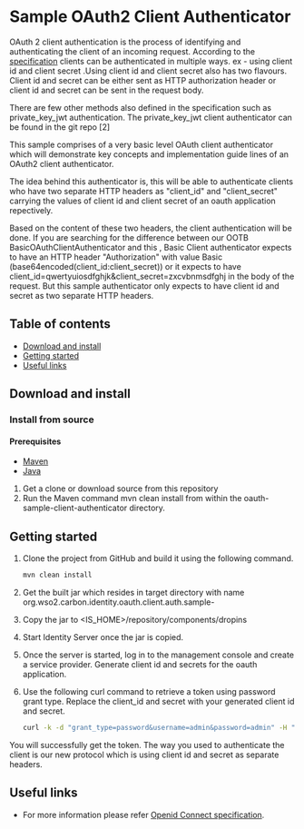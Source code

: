 # Sample OAuth2 Client Authenticator

OAuth 2 client authentication is the process of identifying and authenticating the client of an incoming request.
According to the [specification](http://openid.net/specs/openid-connect-core-1_0.html#ClientAuthentication) clients can be authenticated in multiple ways. ex - using client id and client secret
.Using client id and client secret also has two flavours. Client id and secret can be either sent as HTTP authorization
header or client id and secret can be sent in the request body.

There are few other methods also defined in the specification such as private_key_jwt authentication. The
private_key_jwt client authenticator can be found in the git repo [2]

This sample comprises of a very basic level OAuth client authenticator which will demonstrate key concepts and
implementation guide lines of an OAuth2 client authenticator.

The idea behind this authenticator is, this will be able to authenticate clients who have two separate HTTP headers as
"client_id" and "client_secret" carrying the values of client id and client secret of an oauth application repectively.

Based on the content of these two headers, the client authentication will be done. If you are searching for the
difference between our OOTB BasicOAuthClientAuthenticator and this , Basic Client authenticator expects to have an HTTP
header "Authorization" with value Basic (base64encoded(client_id:client_secret)) or it expects to have
client_id=qwertyuiosdfghjk&client_secret=zxcvbnmsdfghj in the body of the request. But this sample authenticator only
expects to have client id and secret as two separate HTTP headers.

## Table of contents

- [Download and install](#download-and-install)
- [Getting started](#getting-started)
- [Useful links](#useful-links)

## Download and install

### Install from source

#### Prerequisites

* [Maven](https://maven.apache.org/download.cgi)
* [Java](http://www.oracle.com/technetwork/java/javase/downloads)

1. Get a clone or download source from this repository
2. Run the Maven command mvn clean install from within the oauth-sample-client-authenticator directory.

## Getting started

1. Clone the project from GitHub and build it using the following command.

    ```bash
    mvn clean install
    ```
    
2. Get the built jar which resides in target directory with name org.wso2.carbon.identity.oauth.client.auth.sample-<version>
3. Copy the jar to <IS_HOME>/repository/components/dropins
4. Start Identity Server once the jar is copied.
5. Once the server is started, log in to the management console and create a service provider. Generate client id
and secrets for the oauth application.
6. Use the following curl command to retrieve a token using password grant type. Replace the client_id and secret with
your generated client id and secret.

    ```bash
    curl -k -d "grant_type=password&username=admin&password=admin" -H "Content-Type: application/x-www-form-urlencoded" https://localhost:9443/oauth2/token -i -H "client_id: 5Me6ta8IqnrcTN07t5SZ8OPqS0Qa" -H "client_secret: jih0VuTzAVa4Mqm3auATbAQgCA0a"
    ```
    
You will successfully get the token. The way you used to authenticate the client is our new protocol which is using client id and secret as separate headers.

## Useful links

* For more information please refer [Openid Connect specification](http://openid.net/specs/openid-connect-core-1_0.html).
